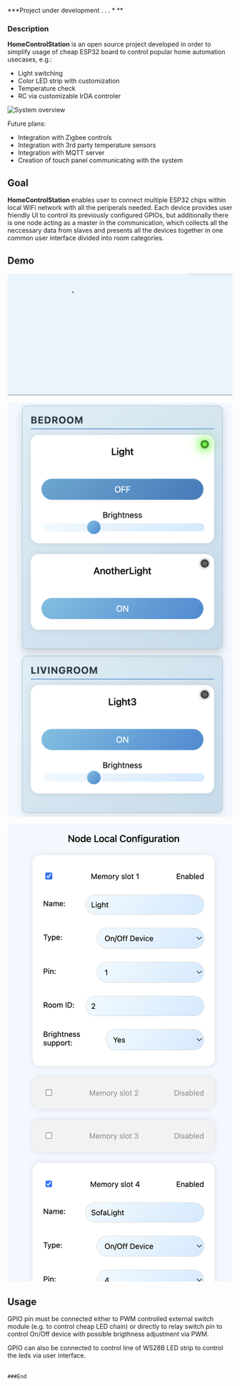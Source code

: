 ***Project under development . . . *
**
### Description

**HomeControlStation** is an open source project developed in order to simplify usage of cheap ESP32 board to control popular home automation usecases, e.g.:
- Light switching
- Color LED strip with customization
- Temperature check
- RC via customizable IrDA controler

![System overview](https://github.com/kubabec/HomeControlStation/blob/main/ArchitectureOverview.png "System overview")

Future plans:
- Integration with Zigbee controls
- Integration with 3rd party temperature sensors
- Integration with MQTT server
- Creation of touch panel communicating with the system

## Goal

**HomeControlStation** enables user to connect multiple ESP32 chips within local WiFi network with all the periperals needed. Each device provides user friendly UI to control its previously configured GPIOs, but additionally there is one node acting as a master in the communication, which collects all the neccessary data from slaves and presents all the devices together in one common user interface divided into room categories. 


## Demo

![Demo](https://github.com/kubabec/HomeControlStation/blob/main/demo/demo1.gif "Demo")

![Main page](https://github.com/kubabec/HomeControlStation/blob/main/demo/Zrzut%20ekranu%202025-01-12%20o%2012.23.48.png "Main page")

![Pinout configuration](https://github.com/kubabec/HomeControlStation/blob/main/demo/Zrzut%20ekranu%202025-01-12%20o%2012.25.29.png "Pinout configuration")


## Usage

GPIO pin must be connected either to PWM controlled external switch module (e.g. to control cheap LED chain) or directly to relay switch pin to control On/Off device with possible brigthness adjustment via PWM.  

GPIO can also be connected to control line of WS28B LED strip to control the leds via user interface. 



```

###End
